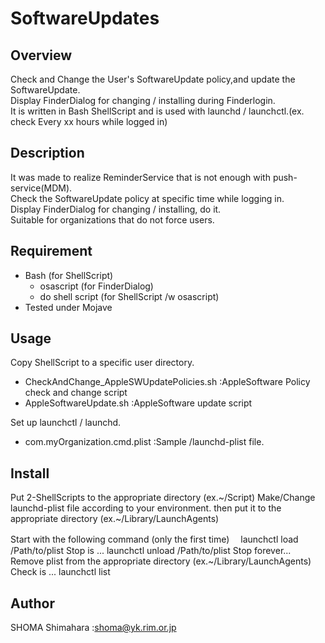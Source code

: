 # SoftwareUpdates

## Overview
Check and Change the User's SoftwareUpdate policy,and update the SoftwareUpdate.  
Display FinderDialog for changing / installing during Finderlogin.  
It is written in Bash ShellScript and is used with launchd / launchctl.(ex. check Every xx hours while logged in)  

## Description
It was made to realize ReminderService that is not enough with push-service(MDM).  
Check the SoftwareUpdate policy at specific time while logging in.  
Display FinderDialog for changing / installing, do it.  
Suitable for organizations that do not force users.  

## Requirement
- Bash (for ShellScript)
  - osascript (for FinderDialog)
  - do shell script (for ShellScript /w osascript)
- Tested under Mojave

## Usage
Copy ShellScript to a specific user directory.
- CheckAndChange_AppleSWUpdatePolicies.sh :AppleSoftware Policy check and change script
- AppleSoftwareUpdate.sh                  :AppleSoftware update script  

Set up launchctl / launchd.
- com.myOrganization.cmd.plist            :Sample /launchd-plist file.

## Install
Put 2-ShellScripts to the appropriate directory  (ex.~/Script)
Make/Change launchd-plist file according to your environment.
then put it to the appropriate directory (ex.~/Library/LaunchAgents)

Start with the following command (only the first time)
　launchctl load /Path/to/plist
Stop is ...
  launchctl unload /Path/to/plist
Stop forever...
  Remove plist from the appropriate directory  (ex.~/Library/LaunchAgents)
Check is ...
  launchctl list

## Author
SHOMA Shimahara :<shoma@yk.rim.or.jp>
